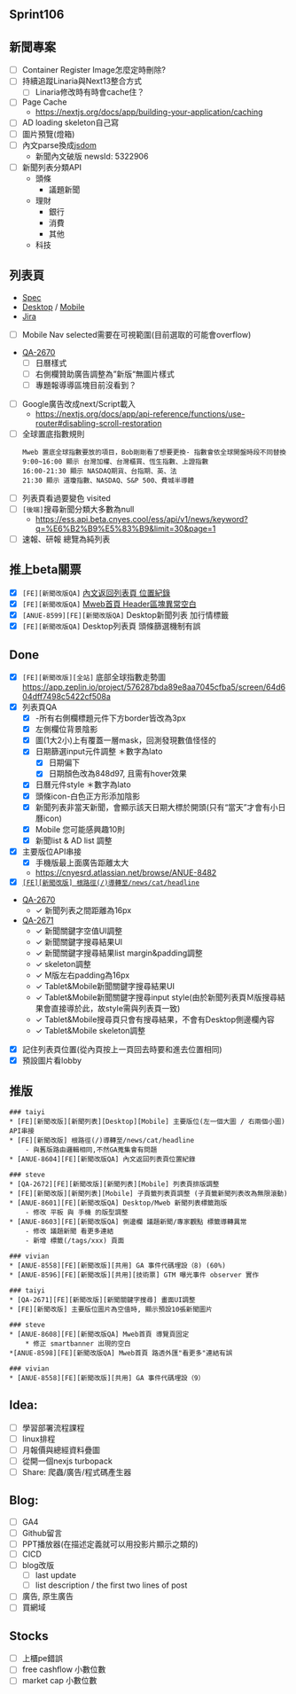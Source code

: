 ## Sprint106

## 新聞專案

* [ ] Container Register Image怎麼定時刪除?
* [ ] 持續追蹤Linaria與Next13整合方式
	* [ ] Linaria修改時有時會cache住？
 * [ ] Page Cache
	 * https://nextjs.org/docs/app/building-your-application/caching
* [ ] AD loading skeleton自己寫
* [ ] 圖片預覽(燈箱)
* [ ] 內文parse換成[jsdom](https://www.npmjs.com/package/jsdom)
	* 新聞內文破版 newsId:   5322906  
* [ ]  新聞列表分類API
	* 頭條
		* 議題新聞
	* 理財
		* 銀行
		* 消費
		* 其他
	* 科技

## 列表頁
* [Spec](https://cnyesrd.atlassian.net/wiki/spaces/PS/pages/2143387649)
* [Desktop](https://app.zeplin.io/project/576287bda89e8aa7045cfba5/screen/64bf3d5ab80488509d649a7e) /  [Mobile](https://app.zeplin.io/project/576287bda89e8aa7045cfba5/screen/64d0b64c955b232302230055)
 * [Jira](https://cnyesrd.atlassian.net/browse/ANUE-8330)

* [ ] Mobile Nav selected需要在可視範圍(目前選取的可能會overflow)
* [QA-2670](https://cnyesrd.atlassian.net/browse/QA-2670)
	* [ ] 日曆樣式
	* [ ] 右側欄贊助廣告調整為”新版“無圖片樣式
	* [ ] 專題報導導區塊目前沒看到？
 
* [ ] Google廣告改成next/Script載入
	* https://nextjs.org/docs/app/api-reference/functions/use-router#disabling-scroll-restoration
* [ ] 全球置底指數規則
	```
	Mweb 置底全球指數要放的項目，Bob剛剛看了想要更換- 指數會依全球開盤時段不同替換  
	9:00~16:00 顯示 台灣加權、台灣櫃買、恆生指數、上證指數　
	16:00-21:30 顯示 NASDAQ期貨、台指期、英、法  
	21:30 顯示 道瓊指數、NASDAQ、S&P 500、費城半導體
	```
* [ ] 列表頁看過要變色 visited
* [ ] `[後端]`搜尋新聞分類大多數為null
	* https://ess.api.beta.cnyes.cool/ess/api/v1/news/keyword?q=%E6%B2%B9%E5%83%B9&limit=30&page=1
* [ ] 速報、研報 總覽為純列表

## 推上beta關票
* [x] `[FE][新聞改版QA]` [內文返回列表頁 位置紀錄](https://cnyesrd.atlassian.net/browse/ANUE-8604)
* [x] `[FE][新聞改版QA]` [Mweb首頁 Header區塊異常空白](https://cnyesrd.atlassian.net/browse/ANUE-8607)
* [x] `[ANUE-8599][FE][新聞改版QA]` Desktop新聞列表 加行情標籤
* [x] `[FE][新聞改版QA]` Desktop列表頁 頭條篩選機制有誤

##  Done
* [x] `[FE][新聞改版][全站]` 底部全球指數走勢圖
	https://app.zeplin.io/project/576287bda89e8aa7045cfba5/screen/64d604dff7498c5422cf508a
* [x] 列表頁QA
	* [x] -所有右側欄標題元件下方border皆改為3px
	* [x] 左側欄位背景陰影
	* [x] 圖(1大2小)上有覆蓋一層mask，回測發現數值怪怪的
	* [x] 日期篩選input元件調整 ＊數字為lato
		* [x] 日期偏下
		* [x] 日期顏色改為848d97, 且需有hover效果
	* [x] 日曆元件style ＊數字為lato
	* [x] 頭條icon-白色正方形添加陰影
	* [x] 新聞列表非當天新聞，會顯示該天日期大標於開頭(只有“當天”才會有小日曆icon)
	* [x] Mobile 您可能感興趣10則
	* [x] 新聞list & AD list 調整
* [x] 主要版位API串接
	* [x] 手機版最上面廣告距離太大
	* https://cnyesrd.atlassian.net/browse/ANUE-8482
* [x] [`[FE][新聞改版] 根路徑(/)導轉至/news/cat/headline`](https://gitlab.cnyes.cool/anue/frontend/fe-cnyes/-/merge_requests/118)
* [QA-2670](https://cnyesrd.atlassian.net/browse/QA-2670)
	* ✓ 新聞列表之間距離為16px
* [QA-2671](https://cnyesrd.atlassian.net/browse/QA-2671)
	- ✓ 新聞關鍵字空值UI調整
	- ✓  新聞關鍵字搜尋結果UI
	- ✓  新聞關鍵字搜尋結果list margin&padding調整
	- ✓  skeleton調整
	- ✓  M版左右padding為16px
	- ✓  Tablet&Mobile新聞關鍵字搜尋結果UI
	- ✓  Tablet&Mobile新聞關鍵字搜尋input style(由於新聞列表頁Ｍ版搜尋結果會直接導於此，故style需與列表頁一致)
	- ✓  Tablet&Mobile搜尋頁只會有搜尋結果，不會有Desktop側邊欄內容
	- ✓  Tablet&Mobile skeleton調整
* [x] 記住列表頁位置(從內頁按上一頁回去時要和進去位置相同)
* [x] 預設圖片看lobby

## 推版
```
### taiyi
* [FE][新聞改版][新聞列表][Desktop][Mobile] 主要版位(左一個大圖 / 右兩個小圖) API串接
* [FE][新聞改版] 根路徑(/)導轉至/news/cat/headline
	- 與舊版路由邏輯相同,不然GA蒐集會有問題
* [ANUE-8604][FE][新聞改版QA] 內文返回列表頁位置紀錄

### steve
* [QA-2672][FE][新聞改版][新聞列表][Mobile] 列表頁排版調整
* [FE][新聞改版][新聞列表][Mobile] 子頁籤列表頁調整 (子頁籤新聞列表改為無限滾動)
* [ANUE-8601][FE][新聞改版QA] Desktop/Mweb 新聞列表標籤跑版
	- 修改 平板 與 手機 的版型調整
* [ANUE-8603][FE][新聞改版QA] 側邊欄 議題新聞/專家觀點 標籤導轉異常
	- 修改 議題新聞 看更多連結
	- 新增 標籤(/tags/xxx) 頁面

### vivian
* [ANUE-8558][FE][新聞改版][共用] GA 事件代碼埋設（8) (60%)
* [ANUE-8596][FE][新聞改版][共用][技術票] GTM 曝光事件 observer 實作
```

```
### taiyi
* [QA-2671][FE][新聞改版][新聞關鍵字搜尋] 畫面UI調整
* [FE][新聞改版] 主要版位圖片為空值時, 顯示預設10張新聞圖片

### steve
* [ANUE-8608][FE][新聞改版QA] Mweb首頁 導覽頁固定
	* 修正 smartbanner 出現的空白
*[ANUE-8598][FE][新聞改版QA] Mweb首頁 路透外匯"看更多"連結有誤
 
### vivian
* [ANUE-8558][FE][新聞改版][共用] GA 事件代碼埋設（9）
```
## Idea:
* [ ] 學習部署流程課程
* [ ] linux排程
* [ ] 月報價與總經資料疊圖
* [ ] 從開一個nexjs turbopack
* [ ] Share: 爬蟲/廣告/程式碼產生器

## Blog: 
* [ ] GA4
* [ ] Github留言
* [ ] PPT播放器(在描述定義就可以用投影片顯示之類的)
* [ ] CICD
* [ ] blog改版
	* [ ] last update
	* [ ] list description / the first two lines of post
* [ ] 廣告, 原生廣告
* [ ] 買網域

## Stocks
* [ ] 上櫃pe錯誤
* [ ] free cashflow 小數位數
* [ ] market cap 小數位數
